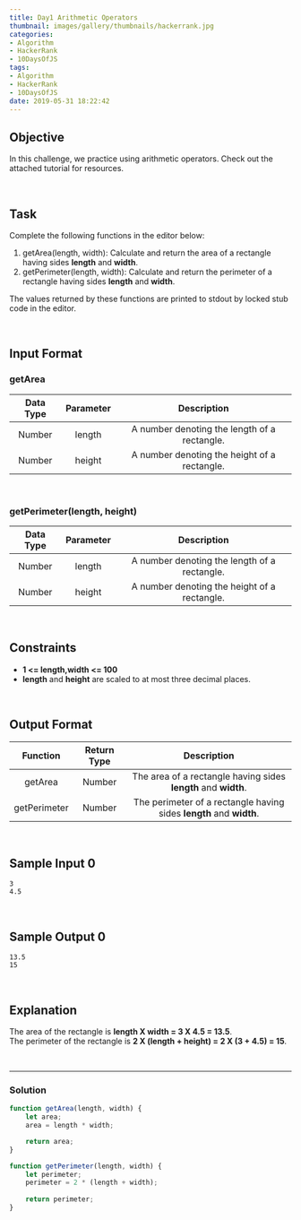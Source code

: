 ```yaml
---
title: Day1 Arithmetic Operators
thumbnail: images/gallery/thumbnails/hackerrank.jpg
categories:
- Algorithm
- HackerRank
- 10DaysOfJS
tags:
- Algorithm
- HackerRank
- 10DaysOfJS
date: 2019-05-31 18:22:42
---
```


## Objective

In this challenge, we practice using arithmetic operators. Check out the attached tutorial for resources.

<br/>

## Task

Complete the following functions in the editor below:

1. getArea(length, width): Calculate and return the area of a rectangle having sides **length** and **width**.
2. getPerimeter(length, width): Calculate and return the perimeter of a rectangle having sides **length** and **width**.

The values returned by these functions are printed to stdout by locked stub code in the editor.

<br/>
<!-- more -->

## Input Format

### getArea
| Data Type | Parameter | Description |
|:---:|:---:|:---:|
| Number | length | A number denoting the length of a rectangle. |
| Number | height | A number denoting the height of a rectangle. |

<br/>

### getPerimeter(length, height)
| Data Type | Parameter | Description |
|:---:|:---:|:---:|
| Number | length | A number denoting the length of a rectangle. |
| Number | height | A number denoting the height of a rectangle. |

<br/>

## Constraints
- **1 <= length,width <= 100**
- **length** and **height** are scaled to at most three decimal places.

<br/>

## Output Format
| Function | Return Type | Description |
|:---:|:---:|:---:|
| getArea | Number | The area of a rectangle having sides **length** and **width**. |
| getPerimeter | Number | The perimeter of a rectangle having sides **length** and **width**. |

<br/>

## Sample Input 0

```
3
4.5
```

<br/>

## Sample Output 0

```
13.5
15
```

<br/>

## Explanation

The area of the rectangle is **length X width = 3 X 4.5 = 13.5**.<br/>
The perimeter of the rectangle is **2 X (length + height) = 2 X (3 + 4.5) = 15**.

<br/>

---

### Solution

```javascript
function getArea(length, width) {
    let area;
    area = length * width;

    return area;
}

function getPerimeter(length, width) {
    let perimeter;
    perimeter = 2 * (length + width);
    
    return perimeter;
}
```

